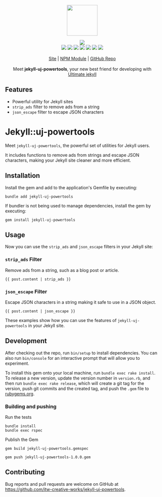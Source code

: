 <p align="center">
  <a href="https://cdn.itwcreativeworks.com/assets/itw-creative-works/images/logo/itw-creative-works-brandmark-black-x.svg">
    <img src="https://cdn.itwcreativeworks.com/assets/itw-creative-works/images/logo/itw-creative-works-brandmark-black-x.svg" width="100px">
  </a>
</p>

<p align="center">
  <img src="https://img.shields.io/gem/v/jekyll-uj-powertools">
  <br>
  <!-- <img src="https://img.shields.io/librariesio/release/npm/jekyll-uj-powertools.svg"> -->
  <img src="https://img.shields.io/github/repo-size/itw-creative-works/jekyll-uj-powertools">
  <img src="https://img.shields.io/codeclimate/maintainability-percentage/itw-creative-works/jekyll-uj-powertools.svg">
  <img src="https://img.shields.io/gem/dt/jekyll-uj-powertools">
  <!-- <img src="https://img.shields.io/node/v/jekyll-uj-powertools.svg"> -->
  <img src="https://img.shields.io/website/https/itwcreativeworks.com.svg">
  <img src="https://img.shields.io/github/license/itw-creative-works/jekyll-uj-powertools.svg">
  <img src="https://img.shields.io/github/contributors/itw-creative-works/jekyll-uj-powertools.svg">
  <img src="https://img.shields.io/github/last-commit/itw-creative-works/jekyll-uj-powertools.svg">
  <br>
  <br>
  <a href="https://itwcreativeworks.com">Site</a> | <a href="https://www.npmjs.com/package/jekyll-uj-powertools">NPM Module</a> | <a href="https://github.com/itw-creative-works/jekyll-uj-powertools">GitHub Repo</a>
  <br>
  <br>
  Meet <strong>jekyll-uj-powertools</strong>, your new best friend for developing with <a href="https://github.com/itw-creative-works/ultimate-jekyll">Ultimate jekyll</a>
</p>

## Features
* Powerful utility for Jekyll sites
* `strip_ads` filter to remove ads from a string
* `json_escape` filter to escape JSON characters

# Jekyll::uj-powertools
Meet `jekyll-uj-powertools`, the powerful set of utilities for Jekyll users.

It includes functions to remove ads from strings and escape JSON characters, making your Jekyll site cleaner and more efficient.

## Installation
Install the gem and add to the application's Gemfile by executing:
```shell
bundle add jekyll-uj-powertools
```

If bundler is not being used to manage dependencies, install the gem by executing:
```shell
gem install jekyll-uj-powertools
```

## Usage
Now you can use the `strip_ads` and `json_escape` filters in your Jekyll site:

### `strip_ads` Filter
Remove ads from a string, such as a blog post or article.

```liquid
{{ post.content | strip_ads }}
```

### `json_escape` Filter
Escape JSON characters in a string making it safe to use in a JSON object.

```liquid
{{ post.content | json_escape }}
```

These examples show how you can use the features of `jekyll-uj-powertools` in your Jekyll site.

## Development
After checking out the repo, run `bin/setup` to install dependencies. You can also run `bin/console` for an interactive prompt that will allow you to experiment.

To install this gem onto your local machine, run `bundle exec rake install`. To release a new version, update the version number in `version.rb`, and then run `bundle exec rake release`, which will create a git tag for the version, push git commits and the created tag, and push the `.gem` file to [rubygems.org](https://rubygems.org).

### Building and pushing
Run the tests
```shell
bundle install
bundle exec rspec
```

Publish the Gem
```shell
gem build jekyll-uj-powertools.gemspec

gem push jekyll-uj-powertools-1.0.0.gem
```

## Contributing
Bug reports and pull requests are welcome on GitHub at https://github.com/itw-creative-works/jekyll-uj-powertools.
